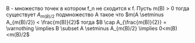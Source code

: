B - множество точек в котором f_n не сходится к f.
Пусть m(B) > 0 тогда существует $A_{m(B)/2}$ подмножество A такое что $m(A \setminus A_{m(B)/2}) < \frac{m(B)}{2}$  тогда $B \cap A_{\frac{m(B)}{2}} = \varnothing \implies B \subset A \setminus A_{m(B)/2} \implies 0<m(B)<m(B)/2$  